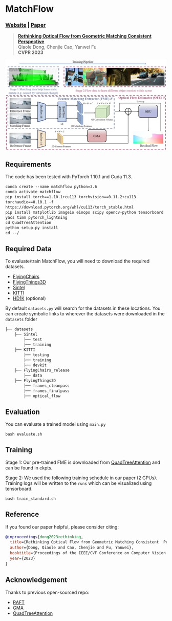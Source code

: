 # MatchFlow
### [Website](https://dqiaole.github.io/MatchFlow/) | [Paper](https://arxiv.org/abs/2303.08384)
> [**Rethinking Optical Flow from Geometric Matching Consistent  Perspective**](https://arxiv.org/abs/2303.08384)            
> Qiaole Dong, Chenjie Cao, Yanwei Fu        
> **CVPR 2023**

![](imgs/overview.png)

## Requirements
The code has been tested with PyTorch 1.10.1 and Cuda 11.3.
```Shell
conda create --name matchflow python=3.6
conda activate matchflow
pip install torch==1.10.1+cu113 torchvision==0.11.2+cu113 torchaudio==0.10.1 -f https://download.pytorch.org/whl/cu113/torch_stable.html
pip install matplotlib imageio einops scipy opencv-python tensorboard yacs timm pytorch_lightning
cd QuadTreeAttention
python setup.py install
cd ../
```

## Required Data
To evaluate/train MatchFlow, you will need to download the required datasets. 
* [FlyingChairs](https://lmb.informatik.uni-freiburg.de/resources/datasets/FlyingChairs.en.html#flyingchairs)
* [FlyingThings3D](https://lmb.informatik.uni-freiburg.de/resources/datasets/SceneFlowDatasets.en.html)
* [Sintel](http://sintel.is.tue.mpg.de/)
* [KITTI](http://www.cvlibs.net/datasets/kitti/eval_scene_flow.php?benchmark=flow)
* [HD1K](http://hci-benchmark.iwr.uni-heidelberg.de/) (optional)


By default `datasets.py` will search for the datasets in these locations. You can create symbolic links to wherever 
the datasets were downloaded in the `datasets` folder

```Shell
├── datasets
    ├── Sintel
        ├── test
        ├── training
    ├── KITTI
        ├── testing
        ├── training
        ├── devkit
    ├── FlyingChairs_release
        ├── data
    ├── FlyingThings3D
        ├── frames_cleanpass
        ├── frames_finalpass
        ├── optical_flow
```

## Evaluation
You can evaluate a trained model using `main.py`
```Shell
bash evaluate.sh
```

## Training
Stage 1: Our pre-trained 
FME is downloaded from [QuadTreeAttention](https://github.com/Tangshitao/QuadTreeAttention) and can be found in ckpts.

Stage 2: We used the following training schedule in our paper (2 GPUs). Training logs will be written to the `runs` which can be 
visualized using tensorboard.
```Shell
bash train_standard.sh
```

## Reference
If you found our paper helpful, please consider citing:
```bibtex
@inproceedings{dong2023rethinking,
  title={Rethinking Optical Flow from Geometric Matching Consistent  Perspective},
  author={Dong, Qiaole and Cao, Chenjie and Fu, Yanwei},
  booktitle={Proceedings of the IEEE/CVF Conference on Computer Vision and Pattern Recognition},
  year={2023}
}
```

## Acknowledgement

Thanks to previous open-sourced repo: 
* [RAFT](https://github.com/princeton-vl/RAFT)
* [GMA](https://github.com/zacjiang/GMA)
* [QuadTreeAttention](https://github.com/Tangshitao/QuadTreeAttention)